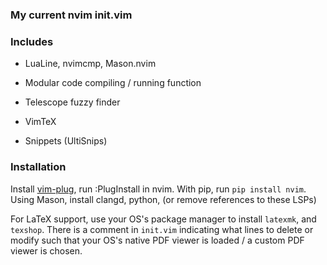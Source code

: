 ### My current nvim init.vim

### Includes
- LuaLine, nvimcmp, Mason.nvim


- Modular code compiling / running function


- Telescope fuzzy finder


- VimTeX


- Snippets (UltiSnips)

### Installation


Install [vim-plug](https://github.com/junegunn/vim-plug), run :PlugInstall in nvim. With pip, run
`pip install nvim`. Using Mason, install clangd, python, (or remove references to these LSPs)


For LaTeX support, use your OS's package manager to install `latexmk`, and `texshop`.
There is a comment in `init.vim` indicating what lines to delete or modify such that your 
OS's native PDF viewer is loaded / a custom PDF viewer is chosen.
